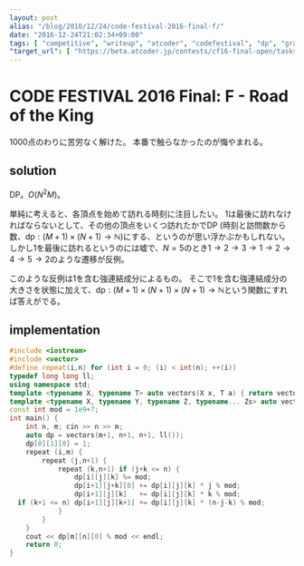 ```yaml
---
layout: post
alias: "/blog/2016/12/24/code-festival-2016-final-f/"
date: "2016-12-24T21:02:34+09:00"
tags: [ "competitive", "writeup", "atcoder", "codefestival", "dp", "graph" ]
"target_url": [ "https://beta.atcoder.jp/contests/cf16-final-open/tasks/codefestival_2016_final_f" ]
---
```


# CODE FESTIVAL 2016 Final: F - Road of the King

$1000$点のわりに苦労なく解けた。
本番で触らなかったのが悔やまれる。

## solution

DP。$O(N^2M)$。

単純に考えると、各頂点を始めて訪れる時刻に注目したい。
$1$は最後に訪れなければならないとして、その他の頂点をいくつ訪れたかでDP (時刻と訪問数から数、$\mathrm{dp}: (M+1) \times (N+1) \to \mathbb{N}$)にする、というのが思い浮かぶかもしれない。
しかし$1$を最後に訪れるというのには嘘で、$N = 5$のとき$1 \to 2 \to 3 \to 1 \to 2 \to 4 \to 5 \to 2$のような遷移が反例。

このような反例は$1$を含む強連結成分によるもの。
そこで$1$を含む強連結成分の大きさを状態に加えて、$\mathrm{dp}: (M+1) \times (N+1) \times (N+1) \to \mathbb{N}$という関数にすれば答えがでる。

## implementation

``` c++
#include <iostream>
#include <vector>
#define repeat(i,n) for (int i = 0; (i) < int(n); ++(i))
typedef long long ll;
using namespace std;
template <typename X, typename T> auto vectors(X x, T a) { return vector<T>(x, a); }
template <typename X, typename Y, typename Z, typename... Zs> auto vectors(X x, Y y, Z z, Zs... zs) { auto cont = vectors(y, z, zs...); return vector<decltype(cont)>(x, cont); }
const int mod = 1e9+7;
int main() {
    int n, m; cin >> n >> m;
    auto dp = vectors(m+1, n+1, n+1, ll());
    dp[0][1][0] = 1;
    repeat (i,m) {
        repeat (j,n+1) {
            repeat (k,n+1) if (j+k <= n) {
                dp[i][j][k] %= mod;
                dp[i+1][j+k][0] += dp[i][j][k] * j % mod;
                dp[i+1][j][k]   += dp[i][j][k] * k % mod;
  if (k+1 <= n) dp[i+1][j][k+1] += dp[i][j][k] * (n-j-k) % mod;
            }
        }
    }
    cout << dp[m][n][0] % mod << endl;
    return 0;
}
```

